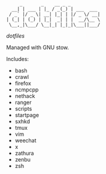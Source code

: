 ```
     _       _    __ _ _           
  __| | ___ | |_ / _(_) | ___  ___ 
 / _` |/ _ \| __| |_| | |/ _ \/ __|
| (_| | (_) | |_|  _| | |  __/\__ \
 \__,_|\___/ \__|_| |_|_|\___||___/
```
*dotfiles*

Managed with GNU stow.

Includes:
* bash
* crawl
* firefox
* ncmpcpp
* nethack
* ranger
* scripts
* startpage
* sxhkd
* tmux
* vim
* weechat
* x
* zathura
* zenbu
* zsh
